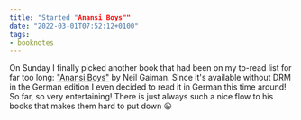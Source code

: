 ```yaml
---
title: "Started "Anansi Boys""
date: "2022-03-01T07:52:12+0100"
tags:
- booknotes
---
```


On Sunday I finally picked another book that had been on my to-read list for far too long: ["Anansi Boys"](https://openlibrary.org/works/OL679266W/Anansi_Boys) by Neil Gaiman. Since it's available without DRM in the German edition I even decided to read it in German this time around! So far, so very entertaining! There is just always such a nice flow to his books that makes them hard to put down 😀